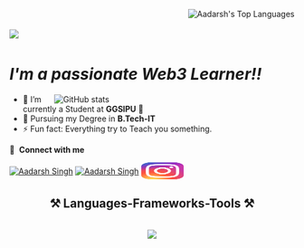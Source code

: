 <a href="https://github.com/crafteraadarsh/github-readme-stats"><img align="right" alt="Aadarsh's Top Languages" src="https://github-readme-stats.vercel.app/api/top-langs/?username=crafteraadarsh&langs_count=8&count_private=true&layout=compact&theme=dracula&border=5493F7&bg_color=282a36" /></a>
<h1 align="left">
    <img src="https://readme-typing-svg.herokuapp.com/?font=Righteous&size=35&center=true&vCenter=true&width=500&height=70&duration=4000&color=eb1f6a&lines=Hi+There!+👋;+I'm+Aadarsh+Singh!;" />


# _I'm a passionate **Web3** Learner!!_
<img align="right" src="https://github-readme-streak-stats.herokuapp.com?user=crafteraadarsh&theme=dracula&date_format=M%20j%5B%2C%20Y%5D&background=282a36&fire=2945AE&border=5493F7&ring=5493F7&currStreakLabel=5493F7" width=425px alt="GitHub stats"/></a>
- 🌱 I’m currently a Student at **GGSIPU** 🤣
- 🥅 Pursuing my Degree in **B.Tech-IT**
- ⚡ Fun fact: Everything try to Teach you something.


🔗 &nbsp;**Connect with me**
<p align="left">
<a href="mailto:aadarsh.singh070@gmail.com"><img align="center" src="https://img.shields.io/badge/Gmail-333333?style=for-the-badge&logo=gmail&logoColor=red" alt="Aadarsh Singh" height="30" width="75" /></a>
<a href="https://www.linkedin.com/in/aadarsh-singh-1b0716250" ><img align="center" src="https://img.shields.io/badge/LinkedIn-0077B5?style=for-the-badge&logo=linkedin&logoColor=white" alt="Aadarsh Singh" height="30" width="75" /></a>
<a href="https://instagram.com/_singh_aadarsh"><img align="center" src="https://github.com/tandpfun/skill-icons/blob/main/icons/Instagram.svg" alt="Aadarsh Singh" height="30" width="75" /></a>
<p/>
</h1>
<h2 align="center">⚒️ Languages-Frameworks-Tools ⚒️</h2>
<br/>
<div align="center">
    <img src="https://skillicons.dev/icons?i=html,css,github,python,javascript,java,solidity,notion" /><br>
</div>

<br/>
